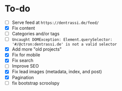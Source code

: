 # To-do

* [ ] Serve feed at `https://dentrassi.de/feed/`
* [x] Fix content
* [ ] Categories and/or tags
* [ ] `Uncaught DOMException: Element.querySelector: '#/@ctron:dentrassi.de' is not a valid selector`
* [x] Add more "old projects"
* [x] Fix for mobile
* [x] Fix search 
* [ ] Improve SEO
* [x] Fix lead images (metadata, index, and post)
* [x] Pagination
* [ ] fix bootstrap scroolspy
